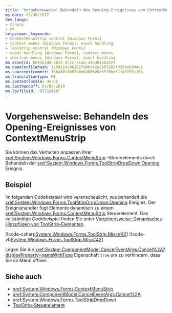 ```yaml
---
title: 'Vorgehensweise: Behandeln des Opening-Ereignisses von ContextMenuStrip'
ms.date: 03/30/2017
dev_langs:
- csharp
- vb
helpviewer_keywords:
- ContextMenuStrip control [Windows Forms]
- context menus [Windows Forms], event handling
- ToolStrip control [Windows Forms]
- event handling [Windows Forms], context menus
- shortcut menus [Windows Forms], event handling
ms.assetid: b661b3dd-7815-4cc2-a1aa-a9a391ab3427
ms.openlocfilehash: 179411da96362fd9ba42e2b97682f335beb894c1
ms.sourcegitcommit: 160a88c8087b0e63606e6e35f9bd57fa5f69c168
ms.translationtype: MT
ms.contentlocale: de-DE
ms.lasthandoff: 03/09/2019
ms.locfileid: "57715450"
---
```

# <a name="how-to-handle-the-contextmenustrip-opening-event"></a>Vorgehensweise: Behandeln des Opening-Ereignisses von ContextMenuStrip
Sie können das Verhalten anpassen Ihrer <xref:System.Windows.Forms.ContextMenuStrip> -Steuerelements durch Behandeln der <xref:System.Windows.Forms.ToolStripDropDown.Opening> Ereignis.  
  
## <a name="example"></a>Beispiel  
 Im folgenden Codebeispiel wird veranschaulicht, wie behandelt die <xref:System.Windows.Forms.ToolStripDropDown.Opening> Ereignis. Der Ereignishandler fügt Elemente dynamisch zu einem <xref:System.Windows.Forms.ContextMenuStrip> Steuerelement. Das vollständige Codebeispiel finden Sie unter [Vorgehensweise: Dynamisches Hinzufügen von ToolStrip-Elementen](how-to-add-toolstrip-items-dynamically.md).  
  
 [!code-csharp[System.Windows.Forms.ToolStrip.Misc#42](~/samples/snippets/csharp/VS_Snippets_Winforms/System.Windows.Forms.ToolStrip.Misc/CS/Program.cs#42)]
 [!code-vb[System.Windows.Forms.ToolStrip.Misc#42](~/samples/snippets/visualbasic/VS_Snippets_Winforms/System.Windows.Forms.ToolStrip.Misc/VB/Program.vb#42)]  
  
 Legen Sie die <xref:System.ComponentModel.CancelEventArgs.Cancel%2A?displayProperty=nameWithType> Eigenschaft `true` um zu verhindern, dass Sie im Menü öffnen.  
  
## <a name="see-also"></a>Siehe auch
- <xref:System.Windows.Forms.ContextMenuStrip>
- <xref:System.ComponentModel.CancelEventArgs.Cancel%2A>
- <xref:System.Windows.Forms.ToolStripDropDown>
- [ToolStrip-Steuerelement](toolstrip-control-windows-forms.md)
